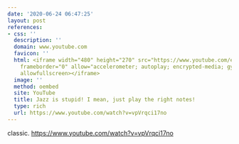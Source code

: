 ```yaml
---
date: '2020-06-24 06:47:25'
layout: post
references:
- css: ''
  description: ''
  domain: www.youtube.com
  favicon: ''
  html: <iframe width="480" height="270" src="https://www.youtube.com/embed/vpVrqci17no?feature=oembed"
    frameborder="0" allow="accelerometer; autoplay; encrypted-media; gyroscope; picture-in-picture"
    allowfullscreen></iframe>
  image: ''
  method: oembed
  site: YouTube
  title: Jazz is stupid! I mean, just play the right notes!
  type: rich
  url: https://www.youtube.com/watch?v=vpVrqci17no
---
```


classic. https://www.youtube.com/watch?v=vpVrqci17no